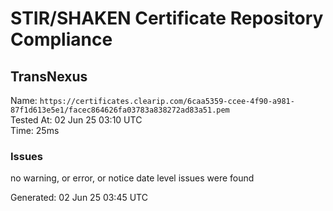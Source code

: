 # STIR/SHAKEN Certificate Repository Compliance

## TransNexus

Name: `https://certificates.clearip.com/6caa5359-ccee-4f90-a981-87f1d613e5e1/facec864626fa03783a838272ad83a51.pem`\
Tested At: 02 Jun 25 03:10 UTC\
Time: 25ms

### Issues

no warning, or error, or notice date level issues were found

Generated: 02 Jun 25 03:45 UTC